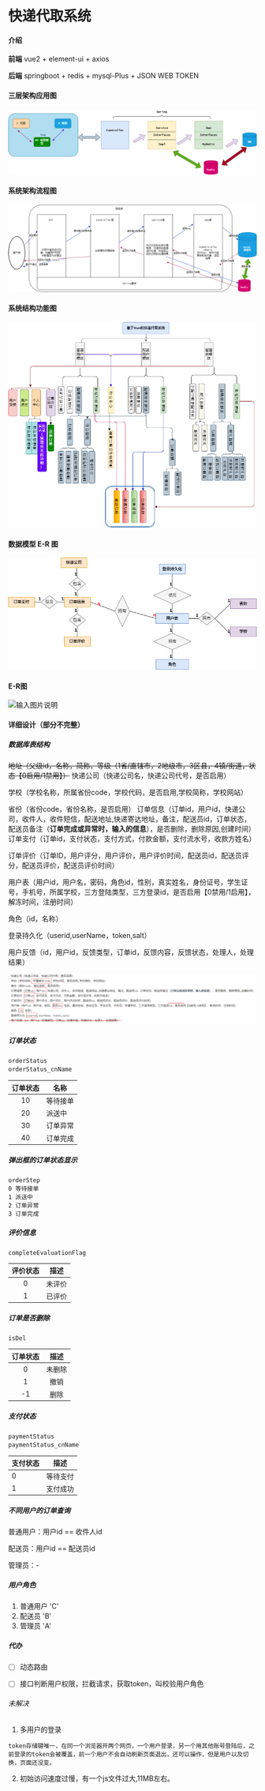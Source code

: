 # 快递代取系统

#### 介绍

**前端** vue2 + element-ui + axios
<br>

**后端**  springboot + redis + mysql-Plus + JSON WEB TOKEN

#### 三层架构应用图
![输入图片说明](images/%E4%B8%89%E5%B1%82%E6%9E%B6%E6%9E%84%E5%BA%94%E7%94%A8%E5%9B%BE.png)

#### 系统架构流程图
![输入图片说明](images/%E7%B3%BB%E7%BB%9F%E6%9E%B6%E6%9E%84%E6%B5%81%E7%A8%8B%E5%9B%BE.png)

#### 系统结构功能图
![输入图片说明](images/%E7%B3%BB%E7%BB%9F%E7%BB%93%E6%9E%84%E5%8A%9F%E8%83%BD%E5%9B%BE.png)

#### 数据模型 E-R 图
![输入图片说明](images/%E6%95%B0%E6%8D%AE%E6%A8%A1%E5%9E%8B%20E-R%20%E5%9B%BE.png)

#### E-R图
![输入图片说明](images/er%E5%9B%BE.png)

#### 详细设计（部分不完整）

##### 数据库表结构

~~地址（父级id，名称，简称，等级（1省/直辖市，2地级市，3区县，4镇/街道，状态【0启用/1禁用】）~~
快递公司（快递公司名，快递公司代号，是否启用）

学校（学校名称，所属省份code，学校代码，是否启用,学校简称，学校网站）

省份（省份code，省份名称，是否启用）
订单信息（订单id，用户id，快递公司，收件人，收件短信，配送地址,快递寄达地址，备注，配送员id，订单状态，配送员备注（**订单完成或异常时，输入的信息**），是否删除，删除原因,创建时间）
订单支付（订单id，支付状态，支付方式，付款金额，支付流水号，收款方姓名）

订单评价（订单ID，用户评分，用户评价，用户评价时间，配送员id，配送员评分，配送员评价，配送员评价时间）

用户表（用户id，用户名，密码，角色id，性别，真实姓名，身份证号，学生证号，手机号，所属学校，三方登陆类型，三方登录id，是否启用【0禁用/1启用】，解冻时间，注册时间）

角色（id，名称）

登录持久化（userid,userName，token,salt）

用户反馈（id，用户id，反馈类型，订单id，反馈内容，反馈状态，处理人，处理结果）

![输入图片说明](images/image-20220408214710279.png)

##### 订单状态

```js
orderStatus
orderStatus_cnName
```

| 订单状态 | 名称     |
| :------: | -------- |
|    10    | 等待接单 |
|    20    | 派送中   |
|    30    | 订单异常 |
|    40    | 订单完成 |

##### 弹出框的订单状态显示

```
orderStep 
0 等待接单
1 派送中
2 订单异常
3 订单完成
```

##### 评价信息

```
completeEvaluationFlag
```

| 评价状态 |  描述  |
| :------: | :----: |
|    0     | 未评价 |
|    1     | 已评价 |

##### 订单是否删除

```
isDel
```

| 订单状态 |  描述  |
| :------: | :----: |
|    0     | 未删除 |
|    1     |  撤销  |
|    -1    |  删除  |



##### 支付状态

```js
paymentStatus
paymentStatus_cnName
```

| 支付状态 | 描述     |
| -------- | -------- |
| 0        | 等待支付 |
| 1        | 支付成功 |

##### 不同用户的订单查询

普通用户：用户id == 收件人id

配送员：用户id == 配送员id

管理员：-



##### 用户角色

1. 普通用户 'C' 
2. 配送员 'B'
3. 管理员 'A'

##### 代办

- [ ] 动态路由

- [ ] 接口判断用户权限，拦截请求，获取token，叫校验用户角色


###### 未解决

1. 多用户的登录
```
token存储键唯一，在同一个浏览器开两个网页，一个用户登录，另一个用其他账号登陆后，之前登录的token会被覆盖，前一个用户不会自动刷新页面退出，还可以操作，但是用户以及切换，页面还没变。
```
2. 初始访问速度过慢，有一个js文件过大,11MB左右。

  
